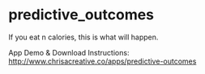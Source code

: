 # predictive_outcomes
If you eat n calories, this is what will happen.

App Demo & Download Instructions: http://www.chrisacreative.co/apps/predictive-outcomes
